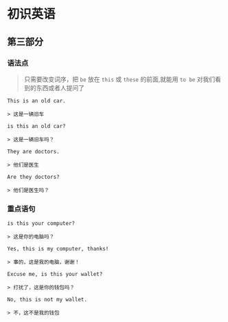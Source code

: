# 初识英语

## 第三部分

### 语法点

> 只需要改变词序，把 `be` 放在 `this` 或 `these` 的前面,就能用
> `to be` 对我们看到的东西或者人提问了

```text
This is an old car.

> 这是一辆旧车
```

```text
is this an old car?

> 这是一辆旧车吗？
```

```text
They are doctors.

> 他们是医生
```

```text
Are they doctors?

> 他们是医生吗？
```

### 重点语句

```text
is this your computer?

> 这是你的电脑吗？
```

```text
Yes, this is my computer, thanks!

> 事的，这是我的电脑，谢谢！
```

```text
Excuse me, is this your wallet?

> 打扰了，这是你的钱包吗？
```

```text
No, this is not my wallet.

> 不，这不是我的钱包
```
